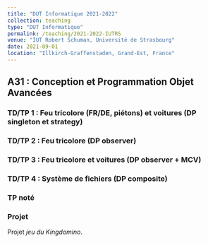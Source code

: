 ```yaml
---
title: "DUT Informatique 2021-2022"
collection: teaching
type: "DUT Informatique"
permalink: /teaching/2021-2022-IUTRS
venue: "IUT Robert Schuman, Université de Strasbourg"
date: 2021-09-01
location: "Illkirch-Graffenstaden, Grand-Est, France"
---
```


## A31 : Conception et Programmation Objet Avancées

### TD/TP 1 : Feu tricolore (FR/DE, piétons) et voitures (DP singleton et strategy)

### TD/TP 2 : Feu tricolore (DP observer)

### TD/TP 3 : Feu tricolore et voitures (DP observer + MCV)

### TD/TP 4 : Système de fichiers (DP composite)

### TP noté

### Projet

Projet *jeu du Kingdomino*.
